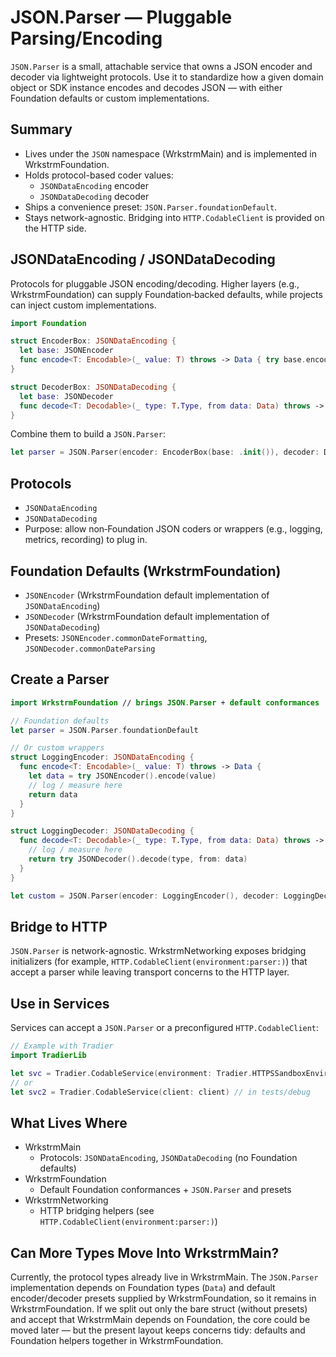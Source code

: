 # JSON.Parser — Pluggable Parsing/Encoding

`JSON.Parser` is a small, attachable service that owns a JSON encoder and decoder via lightweight protocols. Use it to standardize how a given domain object or SDK instance encodes and decodes JSON — with either Foundation defaults or custom implementations.

## Summary

- Lives under the `JSON` namespace (WrkstrmMain) and is implemented in WrkstrmFoundation.
- Holds protocol-based coder values:
  - `JSONDataEncoding` encoder
  - `JSONDataDecoding` decoder
- Ships a convenience preset: `JSON.Parser.foundationDefault`.
- Stays network-agnostic. Bridging into `HTTP.CodableClient` is provided on the HTTP side.

## JSONDataEncoding / JSONDataDecoding

Protocols for pluggable JSON encoding/decoding. Higher layers (e.g., WrkstrmFoundation) can supply
Foundation‑backed defaults, while projects can inject custom implementations.

```swift
import Foundation

struct EncoderBox: JSONDataEncoding {
  let base: JSONEncoder
  func encode<T: Encodable>(_ value: T) throws -> Data { try base.encode(value) }
}

struct DecoderBox: JSONDataDecoding {
  let base: JSONDecoder
  func decode<T: Decodable>(_ type: T.Type, from data: Data) throws -> T { try base.decode(T.self, from: data) }
}
```

Combine them to build a `JSON.Parser`:

```swift
let parser = JSON.Parser(encoder: EncoderBox(base: .init()), decoder: DecoderBox(base: .init()))
```

## Protocols

- `JSONDataEncoding`
- `JSONDataDecoding`
- Purpose: allow non‑Foundation JSON coders or wrappers (e.g., logging, metrics, recording) to plug in.

## Foundation Defaults (WrkstrmFoundation)

- `JSONEncoder` (WrkstrmFoundation default implementation of `JSONDataEncoding`)
- `JSONDecoder` (WrkstrmFoundation default implementation of `JSONDataDecoding`)
- Presets: `JSONEncoder.commonDateFormatting`, `JSONDecoder.commonDateParsing`

## Create a Parser

```swift
import WrkstrmFoundation // brings JSON.Parser + default conformances

// Foundation defaults
let parser = JSON.Parser.foundationDefault

// Or custom wrappers
struct LoggingEncoder: JSONDataEncoding {
  func encode<T: Encodable>(_ value: T) throws -> Data {
    let data = try JSONEncoder().encode(value)
    // log / measure here
    return data
  }
}

struct LoggingDecoder: JSONDataDecoding {
  func decode<T: Decodable>(_ type: T.Type, from data: Data) throws -> T {
    // log / measure here
    return try JSONDecoder().decode(type, from: data)
  }
}

let custom = JSON.Parser(encoder: LoggingEncoder(), decoder: LoggingDecoder())
```

## Bridge to HTTP

`JSON.Parser` is network-agnostic. WrkstrmNetworking exposes bridging initializers (for example, `HTTP.CodableClient(environment:parser:)`) that accept a parser while leaving transport concerns to the HTTP layer.

## Use in Services

Services can accept a `JSON.Parser` or a preconfigured `HTTP.CodableClient`:

```swift
// Example with Tradier
import TradierLib

let svc = Tradier.CodableService(environment: Tradier.HTTPSSandboxEnvironment(), json: parser)
// or
let svc2 = Tradier.CodableService(client: client) // in tests/debug
```

## What Lives Where

- WrkstrmMain
  - Protocols: `JSONDataEncoding`, `JSONDataDecoding` (no Foundation defaults)
- WrkstrmFoundation
  - Default Foundation conformances + `JSON.Parser` and presets
- WrkstrmNetworking
  - HTTP bridging helpers (see `HTTP.CodableClient(environment:parser:)`)

## Can More Types Move Into WrkstrmMain?

Currently, the protocol types already live in WrkstrmMain. The `JSON.Parser` implementation depends on Foundation types (`Data`) and default encoder/decoder presets supplied by WrkstrmFoundation, so it remains in WrkstrmFoundation. If we split out only the bare struct (without presets) and accept that WrkstrmMain depends on Foundation, the core could be moved later — but the present layout keeps concerns tidy: defaults and Foundation helpers together in WrkstrmFoundation.

